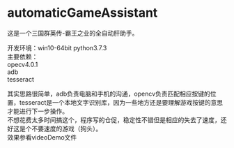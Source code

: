 # automaticGameAssistant
这是一个三国群英传-霸王之业的全自动肝助手。<br>

开发环境：win10-64bit python3.7.3<br>
主要依赖：<br>
opecv4.0.1<br>
adb<br>
tesseract<br>

其实思路很简单，adb负责电脑和手机的沟通，opencv负责匹配相应按键的位置，tesseract是一个本地文字识别库，因为一些地方还是要理解游戏按键的意思才能进行下一步操作。<br>
不想花费太多时间搞这个，程序写的仓促，稳定性不错但是相应的失去了速度，还好这是个不要速度的游戏（狗头）。<br>
效果参看videoDemo文件<br>
